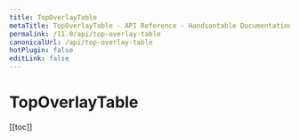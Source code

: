 ```yaml
---
title: TopOverlayTable
metaTitle: TopOverlayTable - API Reference - Handsontable Documentation
permalink: /11.0/api/top-overlay-table
canonicalUrl: /api/top-overlay-table
hotPlugin: false
editLink: false
---
```


# TopOverlayTable

[[toc]]

